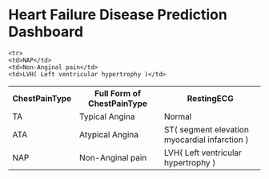 
<h1>Heart Failure Disease Prediction Dashboard</h1>

<table> 
<th>ChestPainType</th>
<th> Full Form of ChestPainType</th>
<th> RestingECG </th>
  <tr>
    <td>TA</td>
    <td>Typical Angina</td>
    <td>Normal</td>
  </tr>
  
   <tr>
    <td>ATA</td>
    <td>Atypical Angina</td>
    <td>ST( segment elevation myocardial infarction )</td>
  </tr>
  
  <tr>
    <td>NAP</td>
    <td>Non-Anginal pain</td>
    <td>LVH( Left ventricular hypertrophy )</td>
  </tr>
  
    <tr>
    <td>NAP</td>
    <td>Non-Anginal pain</td>
    <td>LVH( Left ventricular hypertrophy )</td>
   </tr>
</table>
